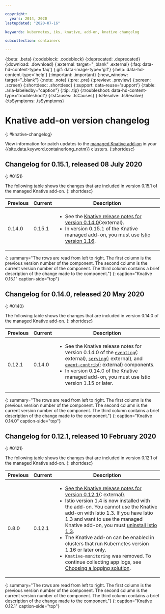```yaml
---

copyright:
  years: 2014, 2020
lastupdated: "2020-07-16"

keywords: kubernetes, iks, knative, add-on, knative changelog

subcollection: containers

---
```


{:beta: .beta}
{:codeblock: .codeblock}
{:deprecated: .deprecated}
{:download: .download}
{:external: target="_blank" .external}
{:faq: data-hd-content-type='faq'}
{:gif: data-image-type='gif'}
{:help: data-hd-content-type='help'}
{:important: .important}
{:new_window: target="_blank"}
{:note: .note}
{:pre: .pre}
{:preview: .preview}
{:screen: .screen}
{:shortdesc: .shortdesc}
{:support: data-reuse='support'}
{:table: .aria-labeledby="caption"}
{:tip: .tip}
{:troubleshoot: data-hd-content-type='troubleshoot'}
{:tsCauses: .tsCauses}
{:tsResolve: .tsResolve}
{:tsSymptoms: .tsSymptoms}



# Knative add-on version changelog
{: #knative-changelog}

View information for patch updates to the [managed Knative add-on](/docs/containers?topic=containers-serverless-apps-knative) in your {{site.data.keyword.containerlong_notm}} clusters.
{:shortdesc}

## Changelog for 0.15.1, released 08 July 2020
{: #0151}

The following table shows the changes that are included in version 0.15.1 of the managed Knative add-on.
{: shortdesc}

| Previous | Current | Description |
| -------- | ------- | ----------- |
| 0.14.0 | 0.15.1 | <ul><li>See the [Knative release notes for version 0.14.0](/docs/containers?topic=containers-cs_versions#release-history){:external}.</li><li>In version 0.15.1 of the Knative managed add-on, you must use [Istio version 1.16](/docs/containers?topic=containers-istio).</li></ul> |
{: summary="The rows are read from left to right. The first column is the previous version number of the component. The second column is the current version number of the component. The third column contains a brief description of the change made to the component."}
{: caption="Knative 0.15.1" caption-side="top"}

## Changelog for 0.14.0, released 20 May 2020
{: #0140}

The following table shows the changes that are included in version 0.14.0 of the managed Knative add-on.
{: shortdesc}

| Previous | Current | Description |
| -------- | ------- | ----------- |
| 0.12.1 | 0.14.0| <ul><li>See the Knative release notes for version 0.14.0 of the [`eventing`](https://github.com/knative/eventing/releases/tag/v0.14.0){: external}, [`serving`](https://github.com/knative/serving/releases/tag/v0.14.0){: external}, and [`event-contrib`](https://github.com/knative/eventing-contrib/releases/tag/v0.14.0){: external} components.</li><li>In version 0.14.0 of the Knative managed add-on, you must use Istio version 1.15 or later.</li></ul> |
{: summary="The rows are read from left to right. The first column is the previous version number of the component. The second column is the current version number of the component. The third column contains a brief description of the change made to the component."}
{: caption="Knative 0.14.0" caption-side="top"}

## Changelog for 0.12.1, released 10 February 2020
{: #0121}

The following table shows the changes that are included in version 0.12.1 of the managed Knative add-on.
{: shortdesc}

| Previous | Current | Description |
| -------- | ------- | ----------- |
| 0.8.0 | 0.12.1 | <ul><li>[See the Knative release notes for version 0.12.1](https://github.com/knative/serving/releases/tag/v0.12.1){: external}.</li><li>Istio version 1.4 is now installed with the add-on. You cannot use the Knative add-on with Istio 1.3. If you have Istio 1.3 and want to use the managed Knative add-on, you must [uninstall Istio 1.3](/docs/containers?topic=containers-istio#istio_uninstall).</li><li>The Knative add-on can be enabled in clusters that run Kubernetes version 1.16 or later only.</li><li>`Knative-monitoring` was removed. To continue collecting app logs, see [Choosing a logging solution](/docs/containers?topic=containers-health#logging_overview).</li></ul> |
{: summary="The rows are read from left to right. The first column is the previous version number of the component. The second column is the current version number of the component. The third column contains a brief description of the change made to the component."}
{: caption="Knative 0.12.1" caption-side="top"}
